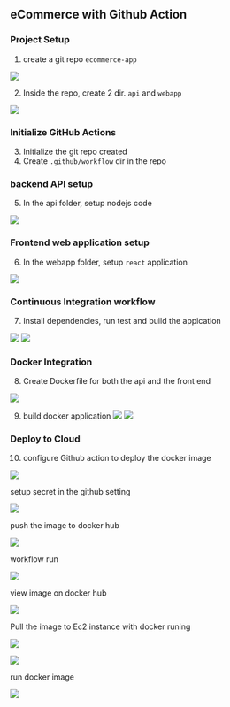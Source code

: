 ## eCommerce with Github Action

### Project Setup
1. create a git repo `ecommerce-app`

![](img/1.create%20repo.png)

2. Inside the repo, create 2 dir. `api` and `webapp`

![](img/2.%20api_webapp_workflow%20dir.png)

### Initialize GitHub Actions

3. Initialize the git repo created
4. Create `.github/workflow` dir in the repo

### backend API setup

5. In the api folder, setup nodejs code

![](img/3.backend%20api%20setup.png)

### Frontend web application setup

6. In the webapp folder, setup `react` application

![](img/4.%20webapp.png)

### Continuous Integration workflow

7. Install dependencies, run test and build the appication

![](img/5.ci-1.png)
![](img/6.ci-2.png)

### Docker Integration

8. Create Dockerfile for both the api and the front end

![](img/7.dockersetup.png)

9. build docker application
![](img/8.gitopsrun.png)
![](img/9.dockerfile_run.png)

### Deploy to Cloud

10. configure Github action to deploy the docker image

![](img/11.buildDockerCi.png)

setup secret in the github setting

![](img/12.secret.png)

push the image to docker hub

![](img/13.push%20docker.png)

workflow run

![](img/14.githubaction%20run.png)

view image on docker hub

![](img/15.Docker%20repo.png)

Pull the image to Ec2 instance with docker runing

![](img/16.ec2_pull.png)

![](img/17.image%20ls.png)

run docker image

![](img/18.docker%20run.png)


